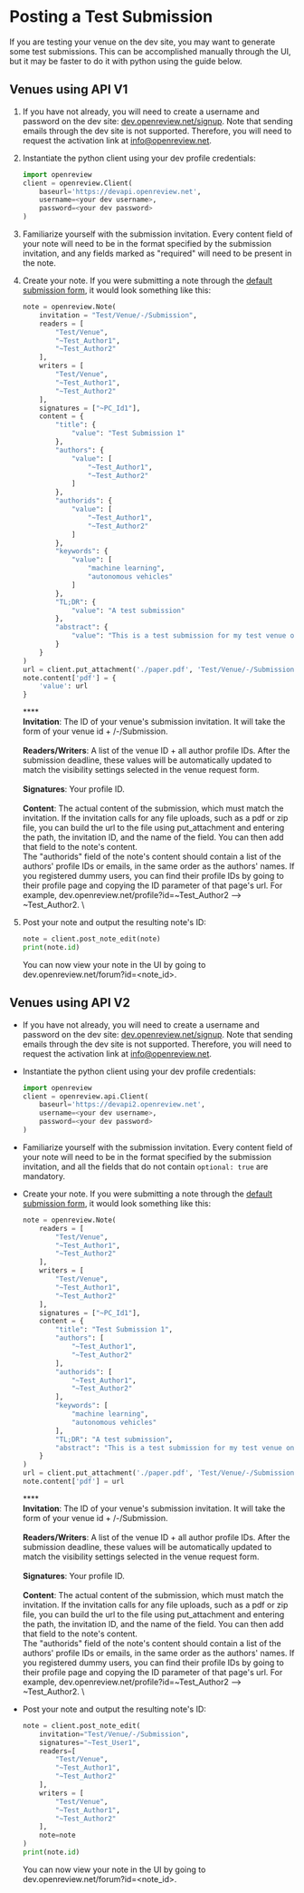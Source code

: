 # Posting a Test Submission

If you are testing your venue on the dev site, you may want to generate some test submissions. This can be accomplished manually through the UI, but it may be faster to do it with python using the guide below.&#x20;

## Venues using API V1

1. If you have not already, you will need to create a username and password on the dev site: [dev.openreview.net/signup](https://dev.openreview.net/signup). Note that sending emails through the dev site is not supported. Therefore, you will need to request the activation link at [info@openreview.net](mailto:info@openreview.net).
2.  Instantiate the python client using your dev profile credentials:&#x20;

    ```python
    import openreview
    client = openreview.Client(
        baseurl='https://devapi.openreview.net',
        username=<your dev username>,
        password=<your dev password>
    )
    ```


3. Familiarize yourself with the submission invitation. Every content field of your note will need to be in the format specified by the submission invitation, and any fields marked as "required" will need to be present in the note.&#x20;
4.  Create your note. If you were submitting a note through the [default submission form](../../../reference/default-forms/default-submission-form.md#api-v1-json), it would look something like this:&#x20;

    ```python
    note = openreview.Note(
        invitation = "Test/Venue/-/Submission",
        readers = [
            "Test/Venue",
            "~Test_Author1",
            "~Test_Author2"
        ],
        writers = [
            "Test/Venue",
            "~Test_Author1",
            "~Test_Author2"
        ],
        signatures = ["~PC_Id1"],
        content = {
            "title": {
                "value": "Test Submission 1"
            },
            "authors": {
                "value": [
                    "~Test_Author1",
                    "~Test_Author2"
                ]
            },
            "authorids": {
                "value": [
                    "~Test_Author1",
                    "~Test_Author2"
                ]
            },
            "keywords": {
                "value": [
                    "machine learning", 
                    "autonomous vehicles"
                ]
            },
            "TL;DR": {
                "value": "A test submission"
            },
            "abstract": {
                "value": "This is a test submission for my test venue on the dev site."
            }
        }
    )
    url = client.put_attachment('./paper.pdf', 'Test/Venue/-/Submission', 'pdf')
    note.content['pdf'] = {
        'value': url
    }
    ```

    ****\
    **Invitation**: The ID of your venue's submission invitation. It will take the form of your venue id + /-/Submission. \
    \
    **Readers/Writers**: A list of the venue ID  + all author profile IDs. After the submission deadline, these values will be automatically updated to match the visibility settings selected in the venue request form. \
    \
    **Signatures**: Your profile ID. \
    \
    **Content**: The actual content of the submission, which must match the invitation. If the invitation calls for any file uploads, such as a pdf or zip file, you can build the url to the file using put\_attachment and entering the path, the invitation ID, and the name of the field. You can then add that field to the note's content. \
    The "authorids" field of the note's content should contain a list of the authors' profile IDs or emails, in the same order as the authors' names. If you registered dummy users, you can find their profile IDs by going to their profile page and copying the ID parameter of that page's url. For example, dev.openreview.net/profile?id=\~Test\_Author2 --> \~Test\_Author2. \

5.  Post your note and output the resulting note's ID:&#x20;

    ```python
    note = client.post_note_edit(note)
    print(note.id)
    ```

    You can now view your note in the UI by going to dev.openreview.net/forum?id=\<note\_id>.&#x20;

## Venues using API V2

* If you have not already, you will need to create a username and password on the dev site: [dev.openreview.net/signup](https://dev.openreview.net/signup). Note that sending emails through the dev site is not supported. Therefore, you will need to request the activation link at [info@openreview.net](mailto:info@openreview.net).
*   Instantiate the python client using your dev profile credentials:&#x20;

    ```python
    import openreview
    client = openreview.api.Client(
        baseurl='https://devapi2.openreview.net',
        username=<your dev username>,
        password=<your dev password>
    )
    ```


* Familiarize yourself with the submission invitation. Every content field of your note will need to be in the format specified by the submission invitation, and all the fields that do not contain `optional: true` are mandatory.
*   Create your note. If you were submitting a note through the [default submission form](../../../reference/default-forms/default-submission-form.md#api-v2-json), it would look something like this:&#x20;

    ```python
    note = openreview.Note(
        readers = [
            "Test/Venue",
            "~Test_Author1",
            "~Test_Author2"
        ],
        writers = [
            "Test/Venue",
            "~Test_Author1",
            "~Test_Author2"
        ],
        signatures = ["~PC_Id1"],
        content = {
            "title": "Test Submission 1",
            "authors": [
                "~Test_Author1",
                "~Test_Author2"
            ],
            "authorids": [
                "~Test_Author1",
                "~Test_Author2"
            ],
            "keywords": [
                "machine learning", 
                "autonomous vehicles"
            ],
            "TL;DR": "A test submission", 
            "abstract": "This is a test submission for my test venue on the dev site.",
        }
    )
    url = client.put_attachment('./paper.pdf', 'Test/Venue/-/Submission', 'pdf')
    note.content['pdf'] = url
    ```

    ****\
    **Invitation**: The ID of your venue's submission invitation. It will take the form of your venue id + /-/Submission. \
    \
    **Readers/Writers**: A list of the venue ID  + all author profile IDs. After the submission deadline, these values will be automatically updated to match the visibility settings selected in the venue request form. \
    \
    **Signatures**: Your profile ID. \
    \
    **Content**: The actual content of the submission, which must match the invitation. If the invitation calls for any file uploads, such as a pdf or zip file, you can build the url to the file using put\_attachment and entering the path, the invitation ID, and the name of the field. You can then add that field to the note's content. \
    The "authorids" field of the note's content should contain a list of the authors' profile IDs or emails, in the same order as the authors' names. If you registered dummy users, you can find their profile IDs by going to their profile page and copying the ID parameter of that page's url. For example, dev.openreview.net/profile?id=\~Test\_Author2 --> \~Test\_Author2. \

*   Post your note and output the resulting note's ID:&#x20;

    ```python
    note = client.post_note_edit(
        invitation="Test/Venue/-/Submission",
        signatures="~Test_User1",
        readers=[
            "Test/Venue",
            "~Test_Author1",
            "~Test_Author2"
        ],
        writers = [
            "Test/Venue",
            "~Test_Author1",
            "~Test_Author2"
        ],
        note=note
    )
    print(note.id)
    ```

    You can now view your note in the UI by going to dev.openreview.net/forum?id=\<note\_id>.&#x20;
